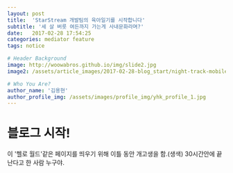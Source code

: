 ```yaml
---
layout: post
title:  'StarStream 개발팀의 육아일기를 시작합니다'
subtitle: '세 살 버릇 여든까지 가는게 사내문화라며?'
date:   2017-02-28 17:54:25
categories: mediator feature
tags: notice

# Header Background
image: http://woowabros.github.io/img/slide2.jpg
image2: /assets/article_images/2017-02-28-blog_start/night-track-mobile.JPG

# Who You Are?
author_name: '김용현'
author_profile_img: /assets/images/profile_img/yhk_profile_1.jpg
---
```


# 블로그 시작!
이 '헬로 월드'같은 페이지를 띄우기 위해 이틀 동안 개고생을 함.(생색) 30시간안에 끝난다고 한 사람 누구야.
